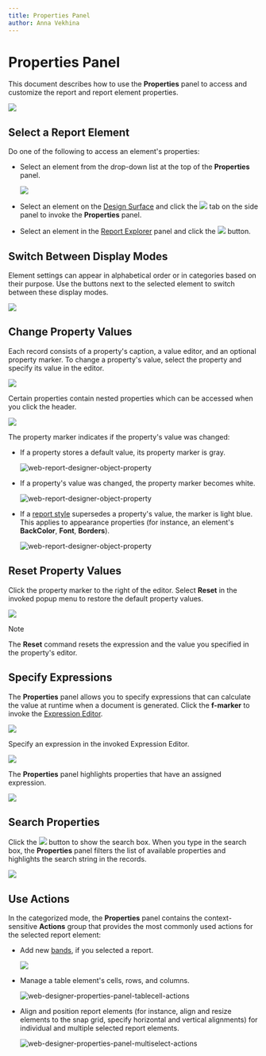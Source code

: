 ```yaml
---
title: Properties Panel
author: Anna Vekhina
---
```

# Properties Panel

This document describes how to use the **Properties** panel to access and customize the report and report element properties.

![](../../../../images/eurd-web-properties-panel.png)

## Select a Report Element

Do one of the following to access an element's properties:

* Select an element from the drop-down list at the top of the **Properties** panel.
	
	![](../../../../images/eurd-web-properties-panel-element-search.png)

* Select an element on the [Design Surface](../design-surface.md) and click the  ![](../../../../images/eurd-web-properties-panel-cogwheel.png) tab on the side panel to invoke the **Properties** panel.
* Select an element in the [Report Explorer](report-explorer.md) panel and click the ![](../../../../images/eurd-web-properties-panel-pen.png) button.

## Switch Between Display Modes

Element settings can appear in alphabetical order or in categories based on their purpose. Use the buttons next to the selected element to switch between these display modes.

![](../../../../images/eurd-web-properties-panel-display-modes.png)

## Change Property Values

Each record consists of a property's caption, a value editor, and an optional property marker. To change a property's value, select the property and specify its value in the editor.

![](../../../../images/eurd-web-properties-panel-specify-property.png)

Certain properties contain nested properties which can be accessed when you click the header.

![](../../../../images/eurd-web-properties-panel-nested-properties.png)

The property marker indicates if the property's value was changed:

* If a property stores a default value, its property marker is gray.

	![web-report-designer-object-property](../../../../images/eurd-web-properties-panel-marker-gray.png)

* If a property's value was changed, the property marker becomes white.

	![web-report-designer-object-property](../../../../images/eurd-web-properties-panel-marker-white.png)

* If a [report style](../../customize-appearance/report-visual-styles.md) supersedes a property's value, the marker is light blue. This applies to appearance properties (for instance, an element's **BackColor**, **Font**, **Borders**).

	![web-report-designer-object-property](../../../../images/eurd-web-properties-panel-marker-blue.png)

## Reset Property Values

Click the property marker to the right of the editor. Select **Reset** in the invoked popup menu to restore the default property values.

![](../../../../images/eurd-web-properties-panel-reset-value.png)

> [!NOTE]
> The **Reset** command resets the expression and the value you specified in the property's editor.

## Specify Expressions

The **Properties** panel allows you to specify expressions that can calculate the value at runtime when a document is generated. Click the **f-marker** to invoke the [Expression Editor](expression-editor.md).

![](../../../../images/eurd-web-properties-panel-expressions.png)

Specify an expression in the invoked Expression Editor.

![](../../../../images/eurd-web-properties-panel-expression-editor.png)

The **Properties** panel highlights properties that have an assigned expression.

![](../../../../images/eurd-web-properties-panel-expression-highlight.png)

## Search Properties

Click the ![](../../../../images/eurd-web-properties-panel-search-button.png) button to show the search box. When you type in the search box, the **Properties** panel filters the list of available properties and highlights the search string in the records.

![](../../../../images/eurd-web-properties-panel-search-box.png)

## Use Actions

In the categorized mode, the **Properties** panel contains the context-sensitive **Actions** group that provides the most commonly used actions for the selected report element:

* Add new [bands](../../introduction-to-banded-reports.md), if you selected a report.
	
	![](../../../../images/eurd-web-properties-panel-add-bands.png)

* Manage a table element's cells, rows, and columns.
	
	![web-designer-properties-panel-tablecell-actions](../../../../images/eurd-web-properties-panel-table-cells.png)

* Align and position report elements (for instance, align and resize elements to the snap grid, specify horizontal and vertical alignments) for individual and multiple selected report elements.
	
	![web-designer-properties-panel-multiselect-actions](../../../../images/eurd-web-properties-panel-multiselect.png)